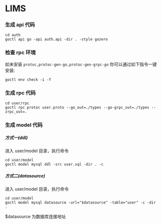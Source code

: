 # LIMS

### 生成 api 代码

```
cd auth
goctl api go -api auth.api -dir . -style gozero
```

### 检查 rpc 环境

如未安装 `protoc,protoc-gen-go,protoc-gen-grpc-go` 你可以通过如下指令一键安装:

```
goctl env check -i -f
```

### 生成 rpc 代码

```
cd user/rpc
goctl rpc protoc user.proto --go_out=./types --go-grpc_out=./types --zrpc_out=.
```

### 生成 model 代码

##### 方式一(ddl)

进入 user/model 目录，执行命令

```
cd user/model
goctl model mysql ddl -src user.sql -dir . -c
```

##### 方式二(datasource)

进入 user/model 目录，执行命令

```
cd user/model
goctl model mysql datasource -url="$datasource" -table="user" -c -dir .
```

$datasource 为数据库连接地址


